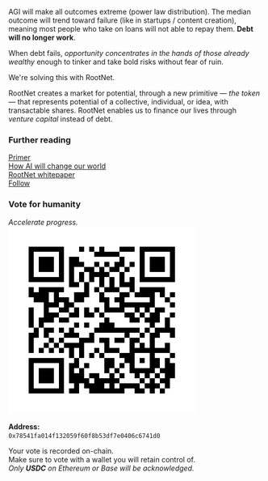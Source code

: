AGI will make all outcomes extreme (power law distribution). The median outcome will trend toward failure (like in startups / content creation), meaning most people who take on loans will not able to repay them. **Debt will no longer work**.  

When debt fails, _opportunity concentrates in the hands of those already wealthy_ enough to tinker and take bold risks without fear of ruin.

We're solving this with RootNet. 

RootNet creates a market for potential, through a new primitive — *the token* — that represents potential of a collective, individual, or idea, with transactable shares. RootNet enables us to finance our lives through *venture capital* instead of debt.

### Further reading

[Primer](https://docs.google.com/document/d/1Jz4A1bjR3jBjT2t3_QTzB1YuLMdXWNqfcXh3D3IuM-8)<br />
[How AI will change our world](ai.md)<br />
[RootNet whitepaper](whitepaper.md)<br/>
[Follow](https://x.com/onrootnet)

### Vote for humanity

*Accelerate progress.*
![Vote QR Code](appendix/assets/vote-address.png)

**Address:**  
`0x78541fa014f132059f60f8b53df7e0406c6741d0`

Your vote is recorded on-chain.<br/>
Make sure to vote with a wallet you will retain control of.<br/>
*Only **USDC** on Ethereum or Base will be acknowledged.*

